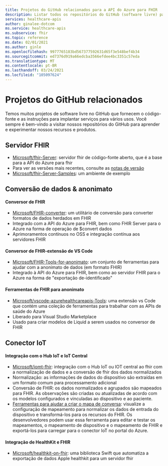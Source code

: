 ```yaml
---
title: Projetos do GitHub relacionados para a API do Azure para FHIR
description: Listar todos os repositórios do GitHub (software livre) para a API do Azure para FHIR.
services: healthcare-apis
author: ginalee-dotcom
ms.service: healthcare-apis
ms.subservice: fhir
ms.topic: reference
ms.date: 02/01/2021
ms.author: ginle
ms.openlocfilehash: 9977765183bd567377592631d65f3e548bef4b34
ms.sourcegitcommit: ed7376d919a66edcba3566efdee4bc3351c57eda
ms.translationtype: MT
ms.contentlocale: pt-BR
ms.lasthandoff: 03/24/2021
ms.locfileid: "105097624"
---
```

# <a name="related-github-projects"></a>Projetos do GitHub relacionados

Temos muitos projetos de software livre no GitHub que fornecem o código-fonte e as instruções para implantar serviços para vários usos. Você sempre é bem-vindo a visitar nossos repositórios do GitHub para aprender e experimentar nossos recursos e produtos. 

## <a name="fhir-server"></a>Servidor FHIR
* [Microsoft/fhir-Server](https://github.com/microsoft/fhir-server/): servidor fhir de código-fonte aberto, que é a base para a API do Azure para fhir
* Para ver as versões mais recentes, consulte as [notas de versão](https://github.com/microsoft/fhir-server/releases)
* [Microsoft/fhir-Server-Samples](https://github.com/microsoft/fhir-server-samples): um ambiente de exemplo

## <a name="data-conversion--anonymization"></a>Conversão de dados & anonimato

#### <a name="fhir-converter"></a>Conversor de FHIR
* [Microsoft/FHIR-converter](https://github.com/microsoft/FHIR-Converter): um utilitário de conversão para converter formatos de dados herdados em FHIR
* Integrado com a API do Azure para FHIR, bem como FHIR Server para o Azure na forma de operação de $convert dados
* Aprimoramentos contínuos no OSS e integração contínua aos servidores FHIR
 
#### <a name="fhir-converter---vs-code-extension"></a>Conversor de FHIR-extensão de VS Code
* [Microsoft/FHIR-Tools-for-anonimato](https://github.com/microsoft/FHIR-Tools-for-Anonymization): um conjunto de ferramentas para ajudar com a anonimato de dados (em formato FHIR)
* Integrado à API do Azure para FHIR, bem como ao servidor FHIR para o Azure na forma de "exportação de-identificado"

#### <a name="fhir-tools-for-anonymization"></a>Ferramentas de FHIR para anonimato
* [Microsoft/vscode-azurehealthcareapis-Tools](https://github.com/microsoft/vscode-azurehealthcareapis-tools): uma extensão vs Code que contém uma coleção de ferramentas para trabalhar com as APIs de saúde do Azure
* Liberado para Visual Studio Marketplace
* Usado para criar modelos de Liquid a serem usados no conversor de FHIR

## <a name="iot-connector"></a>Conector IoT

#### <a name="integration-with-iot-hub-and-iot-central"></a>Integração com o Hub IoT e IoT Central
* [Microsoft/iomt-fhir](https://github.com/microsoft/iomt-fhir): integração com o Hub IoT ou IOT central ao fhir com a normalização de dados e a conversão de fhir dos dados normalizados
* Normalização: as informações de dados do dispositivo são extraídas em um formato comum para processamento adicional
* Conversão de FHIR: os dados normalizados e agrupados são mapeados para FHIR. As observações são criadas ou atualizadas de acordo com os modelos configurados e vinculadas ao dispositivo e ao paciente.
* [Ferramentas para ajudar a criar o mapa de conversa](https://github.com/microsoft/iomt-fhir/tree/master/tools/data-mapper): visualize a configuração de mapeamento para normalizar os dados de entrada do dispositivo e transformá-los para os recursos do FHIR. Os desenvolvedores podem usar essa ferramenta para editar e testar os mapeamentos, o mapeamento de dispositivo e o mapeamento de FHIR e exportá-los para carregar para o conector IoT no portal do Azure.

#### <a name="healthkit-and-fhir-integration"></a>Integração de HealthKit e FHIR
* [Microsoft/healthkit-on-fhir](https://github.com/microsoft/healthkit-on-fhir): uma biblioteca Swift que automatiza a exportação de dados Apple healthkit para um servidor fhir

 